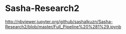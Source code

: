 # Sasha-Research2
http://nbviewer.jupyter.org/github/sashalkuzn/Sasha-Research2/blob/master/Full_Pipeline%20%281%29.ipynb

